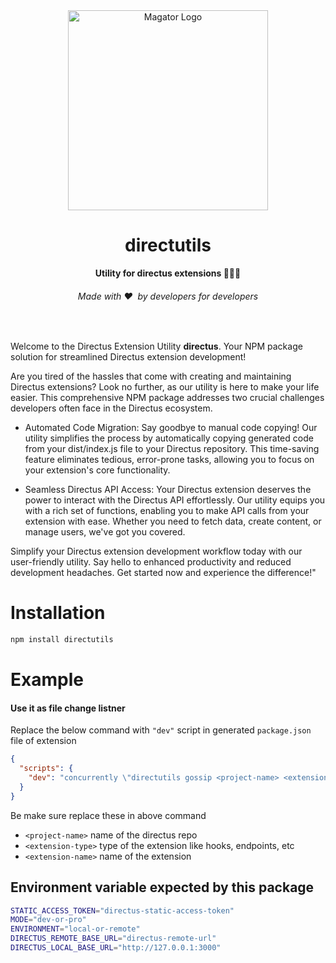 <div align="center">
  <img src="https://user-images.githubusercontent.com/522079/158864859-0fbeae62-9d7a-4619-b35e-f8fa5f68e0c8.png" alt="Magator Logo" width="320">
  <h1>directutils</h1>
  <strong>Utility for directus extensions
👩🏽‍💻</strong>
  <h6>Made with ❤️ &nbsp;by developers for developers</h6>
</div>
<br>

Welcome to the Directus Extension Utility <b>directus</b>. Your NPM package solution for streamlined Directus extension development!

Are you tired of the hassles that come with creating and maintaining Directus extensions? Look no further, as our utility is here to make your life easier. This comprehensive NPM package addresses two crucial challenges developers often face in the Directus ecosystem.

- Automated Code Migration: Say goodbye to manual code copying! Our utility simplifies the process by automatically copying generated code from your dist/index.js file to your Directus repository. This time-saving feature eliminates tedious, error-prone tasks, allowing you to focus on your extension's core functionality.

- Seamless Directus API Access: Your Directus extension deserves the power to interact with the Directus API effortlessly. Our utility equips you with a rich set of functions, enabling you to make API calls from your extension with ease. Whether you need to fetch data, create content, or manage users, we've got you covered.

Simplify your Directus extension development workflow today with our user-friendly utility. Say hello to enhanced productivity and reduced development headaches. Get started now and experience the difference!"

# Installation

```bash
npm install directutils
```

# Example

#### Use it as file change listner

Replace the below command with `"dev"` script in generated `package.json` file of extension

```json
{
  "scripts": {
    "dev": "concurrently \"directutils gossip <project-name> <extension-type> <extension-name>\" \"directus-extension build -w --no-minify\""
  }
}
```

Be make sure replace these in above command

- `<project-name>` name of the directus repo
- `<extension-type>` type of the extension like hooks, endpoints, etc
- `<extension-name>` name of the extension

## Environment variable expected by this package

```bash
STATIC_ACCESS_TOKEN="directus-static-access-token"
MODE="dev-or-pro"
ENVIRONMENT="local-or-remote"
DIRECTUS_REMOTE_BASE_URL="directus-remote-url"
DIRECTUS_LOCAL_BASE_URL="http://127.0.0.1:3000"
```
